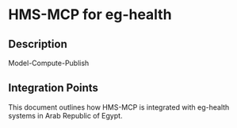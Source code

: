 # HMS-MCP for eg-health

## Description

Model-Compute-Publish

## Integration Points

This document outlines how HMS-MCP is integrated with eg-health systems in Arab Republic of Egypt.
